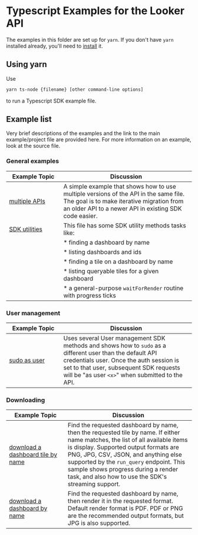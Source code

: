 # Typescript Examples for the Looker API

The examples in this folder are set up for `yarn`. If you don't have `yarn` installed already, you'll need to [install](https://yarnpkg.com/en/docs/install) it.

## Using yarn

Use

```bash
yarn ts-node {filename} [other command-line options]
```

to run a Typescript SDK example file.

## Example list

Very brief descriptions of the examples and the link to the main example/project file are provided here. For more information on an example, look at the source file.

### General examples

|  &nbsp;&nbsp;Example&nbsp;Topic&nbsp;&nbsp; | Discussion |
| ------------- | ---------- |
| [multiple APIs](dual.ts) | A simple example that shows how to use multiple versions of the API in the same file. The goal is to make iterative migration from an older API to a newer API in existing SDK code easier. |
| [SDK utilities](utils.ts) | This file has some SDK utility methods tasks like: |
| | * finding a dashboard by name |
| | * listing dashboards and ids |
| | * finding a tile on a dashboard by name |
| | * listing queryable tiles for a given dashboard |
| | * a general-purpose `waitForRender` routine with progress ticks |

### User management

|  &nbsp;&nbsp;Example&nbsp;Topic&nbsp;&nbsp; | Discussion |
| ------------- | ---------- |
| [sudo as user](sudoAsUser.ts) | Uses several User management SDK methods and shows how to `sudo` as a different user than the default API credentials user. Once the auth session is set to that user, subsequent SDK requests will be "as user `<x>`" when submitted to the API. |


### Downloading

|  &nbsp;&nbsp;Example&nbsp;Topic&nbsp;&nbsp; | Discussion |
| ------------- | ---------- |
| [download a dashboard tile by name](downloadTile.ts) | Find the requested dashboard by name, then the requested tile by name. If either name matches, the list of all available items is display. Supported output formats are PNG, JPG, CSV, JSON, and anything else supported by the `run_query` endpoint. This sample shows progress during a render task, and also how to use the SDK's streaming support. |
| [download a dashboard by name](downloadDashboard.ts) | Find the requested dashboard by name, then render it in the requested format. Default render format is PDF. PDF or PNG are the recommended output formats, but JPG is also supported. |
